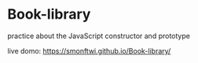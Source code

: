 # Book-library
practice about the JavaScript constructor and prototype

live domo: https://smonftwi.github.io/Book-library/
